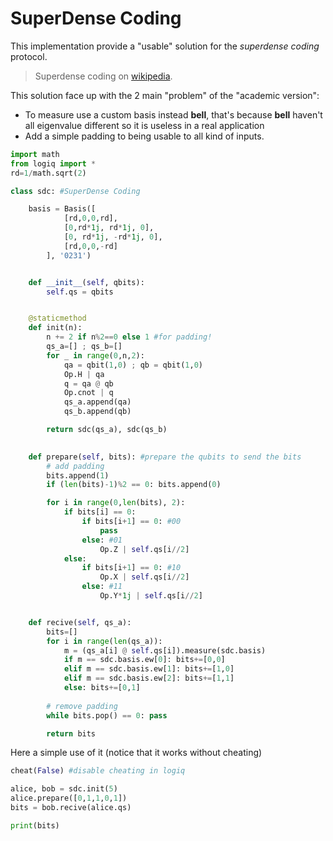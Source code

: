 # SuperDense Coding

This implementation provide a "usable" solution for the _superdense coding_ protocol.

> Superdense coding on [wikipedia](https://en.wikipedia.org/wiki/Superdense_coding).

This solution face up with the 2 main "problem" of the "academic version":
- To measure use a custom basis instead **bell**, that's because **bell** haven't all eigenvalue different so it is useless in a real application
- Add a simple padding to being usable to all kind of inputs.

```python
import math
from logiq import *
rd=1/math.sqrt(2)

class sdc: #SuperDense Coding

    basis = Basis([
            [rd,0,0,rd],
            [0,rd*1j, rd*1j, 0],
            [0, rd*1j, -rd*1j, 0],
            [rd,0,0,-rd]
        ], '0231')


    def __init__(self, qbits):
        self.qs = qbits


    @staticmethod
    def init(n):
        n += 2 if n%2==0 else 1 #for padding!
        qs_a=[] ; qs_b=[]
        for _ in range(0,n,2):
            qa = qbit(1,0) ; qb = qbit(1,0)
            Op.H | qa
            q = qa @ qb
            Op.cnot | q
            qs_a.append(qa)
            qs_b.append(qb)

        return sdc(qs_a), sdc(qs_b)

    
    def prepare(self, bits): #prepare the qubits to send the bits
        # add padding
        bits.append(1)
        if (len(bits)-1)%2 == 0: bits.append(0)

        for i in range(0,len(bits), 2):
            if bits[i] == 0:
                if bits[i+1] == 0: #00
                    pass
                else: #01
                    Op.Z | self.qs[i//2]
            else:
                if bits[i+1] == 0: #10
                    Op.X | self.qs[i//2]
                else: #11
                    Op.Y*1j | self.qs[i//2]


    def recive(self, qs_a):
        bits=[]
        for i in range(len(qs_a)):
            m = (qs_a[i] @ self.qs[i]).measure(sdc.basis)
            if m == sdc.basis.ew[0]: bits+=[0,0]
            elif m == sdc.basis.ew[1]: bits+=[1,0]
            elif m == sdc.basis.ew[2]: bits+=[1,1]
            else: bits+=[0,1]
        
        # remove padding
        while bits.pop() == 0: pass

        return bits
```

Here a simple use of it (notice that it works without cheating)

```python
cheat(False) #disable cheating in logiq

alice, bob = sdc.init(5)
alice.prepare([0,1,1,0,1])
bits = bob.recive(alice.qs)

print(bits)
```
